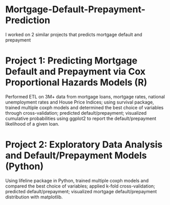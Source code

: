 # Mortgage-Default-Prepayment-Prediction

I worked on 2 similar projects that predicts mortgage default and prepayment

# Project 1: Predicting Mortgage Default and Prepayment via Cox Proportional Hazards Models (R)

Performed ETL on 3M+ data from mortgage loans, mortgage rates, national unemployment rates and House Price Indices; using survival package, trained multiple coxph models and determined the best choice of variables through cross-validation; predicted default/prepayment; visualized cumulative probabilities using ggplot2 to report the default/prepayment likelihood of a given loan.

# Project 2: Exploratory Data Analysis and Default/Prepayment Models (Python)

Using lifeline package in Python, trained multiple coxph models and compared the best choice of variables; applied k-fold cross-validation; predicted default/prepayment; visualized mortgage default/prepayment distribution with matplotlib.
